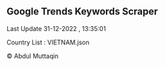 

## Google Trends Keywords Scraper 
 
Last Update 31-12-2022 , 13:35:01

Country List :
VIETNAM.json



© Abdul Muttaqin 
